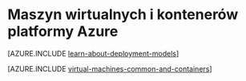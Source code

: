 <properties
    pageTitle="Maszyn wirtualnych i kontenerów | Microsoft Azure"
    description="W tym artykule opisano maszyn wirtualnych, Docker i Linux oraz kontenerów i ich zastosowania w grupach po każdej z nich w Azure, łącznie z korzyści i scenariusze, w których każde podejście sprawdza się dobrze."
    services="virtual-machines-windows"
    documentationCenter="virtual-machines"
    authors="squillace"
    manager="timlt"
    tags="azure-resource-manager,azure-service-management"
/>


<tags
    ms.service="virtual-machines-windows"
    ms.devlang="na"
    ms.topic="article"
    ms.tgt_pltfrm="vm-windows"
    ms.workload="infrastructure"
    ms.date="08/23/2016"
    ms.author="rasquill"
/>


# <a name="virtual-machines-and-containers-in-azure"></a>Maszyn wirtualnych i kontenerów platformy Azure

[AZURE.INCLUDE [learn-about-deployment-models](../../includes/learn-about-deployment-models-both-include.md)]

[AZURE.INCLUDE [virtual-machines-common-and-containers](../../includes/virtual-machines-common-containers.md)]
